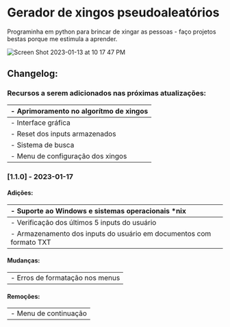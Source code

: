 # Gerador de xingos pseudoaleatórios

Programinha em python para brincar de xingar as pessoas - faço projetos bestas porque me estimula a aprender.

![Screen Shot 2023-01-13 at 10 17 47 PM](https://user-images.githubusercontent.com/72944953/212443853-d777e9bb-9bf9-43c9-bb52-86b5c285c69a.png)

## Changelog:

### Recursos a serem adicionados nas próximas atualizações:

| - Aprimoramento no algorítmo de xingos |
| :------------------------------------- |
| - Interface gráfica                    |
| - Reset dos inputs armazenados         |
| - Sistema de busca                     |
| - Menu de configuração dos xingos      |

### [1.1.0] - 2023-01-17

#### Adições:

| - Suporte ao Windows e sistemas operacionais *nix                   |
| :------------------------------------------------------------------ |
| - Verificação dos últimos 5 inputs do usuário                       |
| - Armazenamento dos inputs do usuário em documentos com formato TXT |

#### Mudanças:
|                                  |
| :------------------------------- |
| - Erros de formatação nos menus  |

#### Remoções:
|                       |
| :-------------------- |
| - Menu de continuação |
